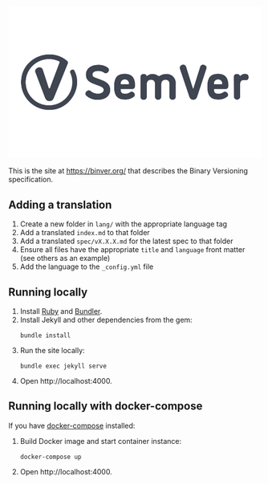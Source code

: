 ![logo](./asstets/1000x600(light).jpg)

This is the site at https://binver.org/ that describes the Binary Versioning specification.

## Adding a translation

1. Create a new folder in `lang/` with the appropriate language tag
2. Add a translated `index.md` to that folder
3. Add a translated `spec/vX.X.X.md` for the latest spec to that folder
4. Ensure all files have the appropriate `title` and `language` front matter (see others as an example)
5. Add the language to the `_config.yml` file

## Running locally

1. Install [Ruby](https://www.ruby-lang.org/en/downloads/) and [Bundler](http://bundler.io/).
2. Install Jekyll and other dependencies from the gem:
   ```
   bundle install
   ```
3. Run the site locally:
   ```
   bundle exec jekyll serve
   ```
4. Open http://localhost:4000.

## Running locally with docker-compose

If you have [docker-compose](https://docs.docker.com/compose/) installed:

1. Build Docker image and start container instance:
   ```
   docker-compose up
   ```
2. Open http://localhost:4000.
